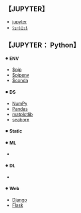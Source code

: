 ## 【JUPYTER】
- [jupyter](jupyter.md)
- [ｼｮｰﾄｶｯﾄ](jupyter_shortcut)

## 【JUPYTER： Python】
#### ⚫︎ ENV
- [$pip](env_pip)
- [$pipenv](env_pipenv)
- [$conda](env_conda)

#### ⚫︎ DS
- [NumPy](ds_numpy)
- [Pandas](ds_pandas)
- [matplotlib](ds_matplotlib)
- [seaborn](ds_seaborn)

#### ⚫︎ Static

#### ⚫︎ ML
- [](ml_)

#### ⚫︎ DL
- [](dl_)

#### ⚫︎ Web
- [Django](web_django)
- [Flask](web-flask)

